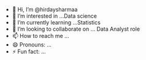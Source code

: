 - 👋 Hi, I’m @hirdaysharmaa
- 👀 I’m interested in ...Data science 
- 🌱 I’m currently learning ...Statistics 
- 💞️ I’m looking to collaborate on ... Data Analyst role
- 📫 How to reach me ...
- 😄 Pronouns: ...
- ⚡ Fun fact: ...

<!---
hirdaysharmaa/hirdaysharmaa is a ✨ special ✨ repository because its `README.md` (this file) appears on your GitHub profile.
You can click the Preview link to take a look at your changes.
--->
